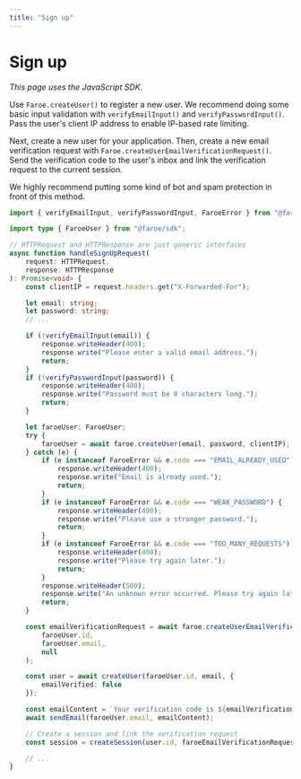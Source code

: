 ```yaml
---
title: "Sign up"
---
```


# Sign up

*This page uses the JavaScript SDK*.

Use `Faroe.createUser()` to register a new user. We recommend doing some basic input validation with `verifyEmailInput()` and `verifyPasswordInput()`. Pass the user's client IP address to enable IP-based rate limiting.

Next, create a new user for your application. Then, create a new email verification request with `Faroe.createUserEmailVerificationRequest()`. Send the verification code to the user's inbox and link the verification request to the current session.

We highly recommend putting some kind of bot and spam protection in front of this method.

```ts
import { verifyEmailInput, verifyPasswordInput, FaroeError } from "@faroe/sdk";

import type { FaroeUser } from "@faroe/sdk";

// HTTPRequest and HTTPResponse are just generic interfaces
async function handleSignUpRequest(
    request: HTTPRequest,
    response: HTTPResponse
): Promise<void> {
    const clientIP = request.headers.get("X-Forwarded-For");

    let email: string;
    let password: string;
    // ...

    if (!verifyEmailInput(email)) {
        response.writeHeader(400);
        response.write("Please enter a valid email address.");
        return;
    }
    if (!verifyPasswordInput(password)) {
        response.writeHeader(400);
        response.write("Password must be 8 characters long.");
        return;
    }

    let faroeUser: FaroeUser;
    try {
        faroeUser = await faroe.createUser(email, password, clientIP);
    } catch (e) {
        if (e instanceof FaroeError && e.code === "EMAIL_ALREADY_USED") {
            response.writeHeader(400);
            response.write("Email is already used.");
            return;
        }
        if (e instanceof FaroeError && e.code === "WEAK_PASSWORD") {
            response.writeHeader(400);
            response.write("Please use a stronger password.");
            return;
        }
        if (e instanceof FaroeError && e.code === "TOO_MANY_REQUESTS") {
            response.writeHeader(400);
            response.write("Please try again later.");
            return;
        }
        response.writeHeader(500);
        response.write("An unknown error occurred. Please try again later.");
        return;
    }

    const emailVerificationRequest = await faroe.createUserEmailVerificationRequest(
        faroeUser.id,
        faroeUser.email,
        null
    );

    const user = await createUser(faroeUser.id, email, {
        emailVerified: false
    });

    const emailContent = `Your verification code is ${emailVerificationRequest.code}.`;
    await sendEmail(faroeUser.email, emailContent);

    // Create a session and link the verification request
    const session = createSession(user.id, faroeEmailVerificationRequest.id);

    // ...
}
```
